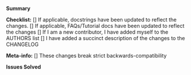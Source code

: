 <!-- This is the PR template file for changes that either refactor code internally, or attempt to fix meta-issues, such as github integration, or CI issues -->

**Summary**
<!-- Provide a short summary of what this PR achieves -->

**Checklist:** <!-- note: this can be checked *after* submitting the PR! All must be checked before merging.-->
[] If applicable, docstrings have been updated to reflect the changes.
[] If applicable, FAQs/Tutorial docs have been updated to reflect the changes
[] If I am a new contributor, I have added myself to the AUTHORS list
[] I have added a succinct description of the changes to the CHANGELOG

**Meta-info:** <!-- note: these can be checked *after* submitting the PR. Only check those that are true -->
[] These changes break strict backwards-compatibility <!-- merging will require increase major version number -->

**Issues Solved**
<!-- list any open issues that this PR solves by writing "closes #xxx" per-line below -->
